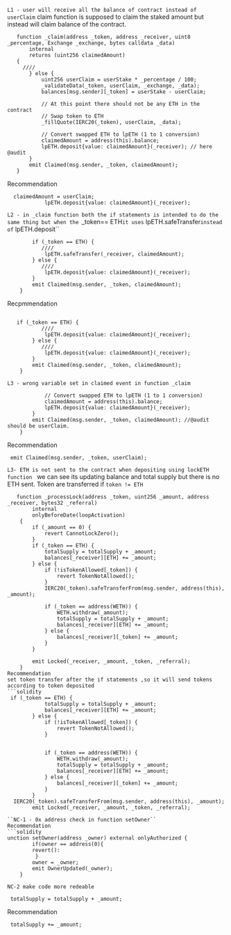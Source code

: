 
``L1 - user will receive all the balance of contract instead of userClaim``
claim function is supposed to claim the staked amount but instead will claim balance of the contract.
 ```solidity
    function _claim(address _token, address _receiver, uint8 _percentage, Exchange _exchange, bytes calldata _data)
        internal
        returns (uint256 claimedAmount)
    {
      ////  
        } else {
            uint256 userClaim = userStake * _percentage / 100;
            _validateData(_token, userClaim, _exchange, _data);
            balances[msg.sender][_token] = userStake - userClaim;

            // At this point there should not be any ETH in the contract
            // Swap token to ETH
            _fillQuote(IERC20(_token), userClaim, _data);

            // Convert swapped ETH to lpETH (1 to 1 conversion)
            claimedAmount = address(this).balance;
            lpETH.deposit{value: claimedAmount}(_receiver); // here @audit
        }
        emit Claimed(msg.sender, _token, claimedAmount);
    }
```
Recommendation
```solidity
  claimedAmount = userClaim;
            lpETH.deposit{value: claimedAmount}(_receiver); 

```
``L2 - in _claim function both the if statements is intended to do the same thing but when the ``_token== ETH`` it uses ``   lpETH.safeTransfer`` instead of ``  lpETH.deposit`` 
```solidity
        if (_token == ETH) {
           ////
            lpETH.safeTransfer(_receiver, claimedAmount);
        } else {
           ////
            lpETH.deposit{value: claimedAmount}(_receiver);
        }
        emit Claimed(msg.sender, _token, claimedAmount);
    }

```
Recpmmendation
```solidity
 
   if (_token == ETH) {
           ////
            lpETH.deposit{value: claimedAmount}(_receiver);
        } else {
           ////
            lpETH.deposit{value: claimedAmount}(_receiver);
        }
        emit Claimed(msg.sender, _token, claimedAmount);
    }
```
``L3 - wrong variable set in claimed event in function _claim``
```solidity
            // Convert swapped ETH to lpETH (1 to 1 conversion)
            claimedAmount = address(this).balance;
            lpETH.deposit{value: claimedAmount}(_receiver);
        }
        emit Claimed(msg.sender, _token, claimedAmount); //@audit should be userClaim.
    }
```
Recommendation
```solidity
 emit Claimed(msg.sender, _token, userClaim);
```
``L3- ETH is not sent to the contract when depositing using lockETH function ``
we can see its updating balance and total supply but there is no ETH sent. Token are transferred if ``token != ETH``
```solidity
   function _processLock(address _token, uint256 _amount, address _receiver, bytes32 _referral)
        internal
        onlyBeforeDate(loopActivation)
    {
        if (_amount == 0) {
            revert CannotLockZero();
        }
        if (_token == ETH) {
            totalSupply = totalSupply + _amount;
            balances[_receiver][ETH] += _amount;
        } else {
            if (!isTokenAllowed[_token]) {
                revert TokenNotAllowed();
            }
            IERC20(_token).safeTransferFrom(msg.sender, address(this), _amount);

            if (_token == address(WETH)) {
                WETH.withdraw(_amount);
                totalSupply = totalSupply + _amount;
                balances[_receiver][ETH] += _amount;
            } else {
                balances[_receiver][_token] += _amount;
            }
        }

        emit Locked(_receiver, _amount, _token, _referral);
    }
Recommendation
set token transfer after the if statements ,so it will send tokens according to token deposited 
```solidity
 if (_token == ETH) {
            totalSupply = totalSupply + _amount;
            balances[_receiver][ETH] += _amount;
        } else {
            if (!isTokenAllowed[_token]) {
                revert TokenNotAllowed();
            }
          

            if (_token == address(WETH)) {
                WETH.withdraw(_amount);
                totalSupply = totalSupply + _amount;
                balances[_receiver][ETH] += _amount;
            } else {
                balances[_receiver][_token] += _amount;
            }
        }
  IERC20(_token).safeTransferFrom(msg.sender, address(this), _amount);
        emit Locked(_receiver, _amount, _token, _referral);
```

```
``NC-1 - 0x address check in function setOwner``
Recommendation
```solidity
unction setOwner(address _owner) external onlyAuthorized {
        if(owner == address(0){
        revert():
         }
        owner = _owner; 
        emit OwnerUpdated(_owner);
    }
```
``NC-2 make code more redeable ``
```solidity
 totalSupply = totalSupply + _amount; 
```
Recommendation
```solidity
 totalSupply += _amount; 
```